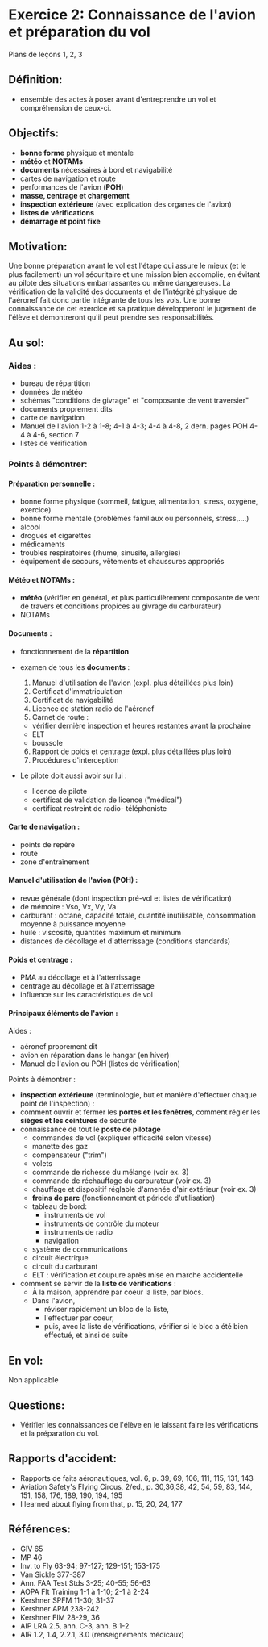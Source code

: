 # Exercice 2: Connaissance de l'avion et préparation du vol

Plans de leçons 1, 2, 3

## Définition:
- ensemble des actes à poser avant d'entreprendre un vol et compréhension
de ceux-ci. 

## Objectifs:
- **bonne forme** physique et mentale 
- **météo** et **NOTAMs**
- **documents** nécessaires à bord et navigabilité
- cartes de navigation et route 
- performances de l'avion (**POH**) 
- **masse, centrage et chargement**
- **inspection extérieure** (avec explication des organes de l'avion) 
- **listes de vérifications** 
- **démarrage et point fixe**

## Motivation:
Une bonne préparation avant le vol est l'étape qui assure le mieux (et le plus facilement) un vol sécuritaire et une mission
bien accomplie, en évitant au pilote des situations embarrassantes ou même dangereuses. La vérification de la validité
des documents et de l'intégrité physique de l'aéronef fait donc partie intégrante de tous les vols. Une bonne connaissance
de cet exercice et sa pratique développeront le jugement de l'élève et démontreront qu'il peut prendre ses responsabilités.

## Au sol: 
### Aides : 
- bureau de répartition 
- données de météo 
- schémas "conditions de givrage" et "composante de vent traversier" 
- documents proprement dits 
- carte de navigation 
- Manuel de l'avion 1-2 à 1-8; 4-1 à 4-3; 4-4 à 4-8, 2 dern. pages POH 4-4 à 4-6, section 7 
- listes de vérification 

### Points à démontrer: 
#### **Préparation personnelle :**
- bonne forme physique (sommeil, fatigue, alimentation, stress, oxygène, exercice) 
- bonne forme mentale (problèmes familiaux ou personnels, stress,....)
- alcool 
- drogues et cigarettes 
- médicaments 
- troubles respiratoires (rhume, sinusite, allergies) 
- équipement de secours, vêtements et chaussures appropriés

#### **Météo et NOTAMs :** 
- **météo** (vérifier en général, et plus particulièrement composante de vent de travers et conditions propices au givrage du carburateur) 
- NOTAMs 

#### **Documents :**
- fonctionnement de la **répartition**
- examen de tous les **documents** : 
  1.  Manuel d'utilisation de l'avion (expl. plus détaillées plus loin) 
  2.  Certificat d'immatriculation 
  3.  Certificat de navigabilité 
  4.  Licence de station radio de l'aéronef 
  5.  Carnet de route : 
    - vérifier dernière inspection et heures restantes avant la prochaine 
    - ELT 
    - boussole
  6.  Rapport de poids et centrage (expl. plus détaillées plus loin) 
  7.  Procédures d'interception

- Le pilote doit aussi avoir sur lui : 
  - licence de pilote 
  - certificat de validation de licence ("médical") 
  - certificat restreint de radio- téléphoniste 

#### **Carte de navigation :**
- points de repère 
- route 
- zone d'entraînement 

#### **Manuel d'utilisation de l'avion (POH) :**
- revue générale (dont inspection pré-vol et listes de vérification) 
- de mémoire : Vso, Vx, Vy, Va 
- carburant : octane, capacité totale, quantité inutilisable, consommation moyenne à puissance moyenne 
- huile : viscosité, quantités maximum et minimum 
- distances de décollage et d'atterrissage (conditions standards)

#### **Poids et centrage :**
- PMA au décollage et à l'atterrissage 
- centrage au décollage et à l'atterrissage 
- influence sur les caractéristiques de vol 

#### **Principaux éléments de l'avion :** 
Aides :
- aéronef proprement dit 
- avion en réparation dans le hangar (en hiver) 
- Manuel de l'avion ou POH (listes de vérification) 

Points à démontrer :
- **inspection extérieure** (terminologie, but et manière
d'effectuer chaque point de l'inspection) : 
- comment ouvrir et fermer les **portes et les fenêtres**, comment régler les **sièges et les ceintures** de sécurité
- connaissance de tout le **poste de pilotage**
  - commandes de vol (expliquer efficacité selon vitesse) 
  - manette des gaz 
  - compensateur ("trim") 
  - volets 
  - commande de richesse du mélange (voir ex. 3) 
  - commande de réchauffage du carburateur (voir ex. 3) 
  - chauffage et dispositif réglable d'amenée d'air extérieur (voir ex. 3) 
  - **freins de parc** (fonctionnement et période d'utilisation)
  - tableau de bord: 
    - instruments de vol 
    - instruments de contrôle du moteur 
    - instruments de radio
    - navigation 
  - système de communications 
  - circuit électrique 
  - circuit du carburant 
  - ELT : vérification et coupure après mise en marche accidentelle
- comment se servir de la **liste de vérifications** : 
  - À la maison, apprendre par coeur la liste, par blocs. 
  - Dans l'avion, 
    - réviser rapidement un bloc de la liste, 
    - l'effectuer par coeur, 
    - puis, avec la liste de vérifications, vérifier si le bloc a été bien effectué, et ainsi de suite 

## En vol: 
Non applicable

## Questions: 
- Vérifier les connaissances de  l'élève en le laissant faire les vérifications et la préparation du vol. 

## Rapports d'accident:
- Rapports de faits aéronautiques, vol. 6, p. 39, 69, 106, 111, 115, 131, 143 
- Aviation Safety's Flying Circus, 2/ed., p. 30,36,38, 42, 54, 59, 83, 144, 151, 158, 176, 189, 190, 194, 195 
- I learned about flying from that, p. 15, 20, 24, 177

## Références:
- GIV 65 
- MP 46 
- Inv. to Fly 63-94; 97-127; 129-151; 153-175 
- Van Sickle 377-387 
- Ann. FAA Test Stds 3-25; 40-55; 56-63 
- AOPA Flt Training 1-1 à 1-10; 2-1 à 2-24 
- Kershner SPFM 11-30; 31-37 
- Kershner APM 238-242 
- Kershner FIM 28-29, 36 
- AIP LRA 2.5, ann. C-3, ann. B 1-2 
- AIR 1.2, 1.4, 2.2.1, 3.0 (renseignements médicaux) 
